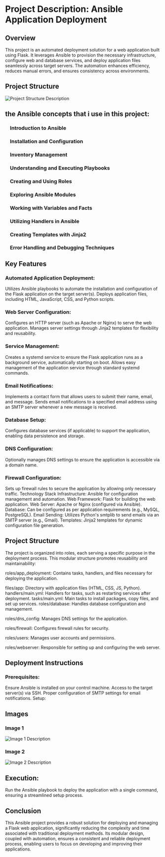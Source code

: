 # Project Description: Ansible Application Deployment
## Overview
This project is an automated deployment solution for a web application built using Flask. It leverages Ansible to provision the necessary infrastructure, configure web and database services, and deploy application files seamlessly across target servers. The automation enhances efficiency, reduces manual errors, and ensures consistency across environments.
## Project Structure


![ Project Structure Description](tree.png)

## the Ansible concepts that i use in this project:
### &nbsp;&nbsp;&nbsp; Introduction to Ansible
### &nbsp;&nbsp;&nbsp; Installation and Configuration
### &nbsp;&nbsp;&nbsp; Inventory Management
### &nbsp;&nbsp;&nbsp; Understanding and Executing Playbooks
### &nbsp;&nbsp;&nbsp; Creating and Using Roles
### &nbsp;&nbsp;&nbsp; Exploring Ansible Modules
### &nbsp;&nbsp;&nbsp; Working with Variables and Facts
### &nbsp;&nbsp;&nbsp; Utilizing Handlers in Ansible
### &nbsp;&nbsp;&nbsp; Creating Templates with Jinja2
### &nbsp;&nbsp;&nbsp; Error Handling and Debugging Techniques

## Key Features
   ### Automated Application Deployment:

Utilizes Ansible playbooks to automate the installation and configuration of the Flask application on the target server(s).
Deploys application files, including HTML, JavaScript, CSS, and Python scripts.
   ### Web Server Configuration:

Configures an HTTP server (such as Apache or Nginx) to serve the web application.
Manages server settings through Jinja2 templates for flexibility and reusability.
### Service Management:

Creates a systemd service to ensure the Flask application runs as a background service, automatically starting on boot.
Allows easy management of the application service through standard systemd commands.
### Email Notifications:

Implements a contact form that allows users to submit their name, email, and message.
Sends email notifications to a specified email address using an SMTP server whenever a new message is received.
### Database Setup:

Configures database services (if applicable) to support the application, enabling data persistence and storage.
### DNS Configuration:

Optionally manages DNS settings to ensure the application is accessible via a domain name.
### Firewall Configuration:

Sets up firewall rules to secure the application by allowing only necessary traffic.
Technology Stack
Infrastructure: Ansible for configuration management and automation.
Web Framework: Flask for building the web application.
Web Server: Apache or Nginx (configured via Ansible).
Database: Can be configured as per application requirements (e.g., MySQL, PostgreSQL).
Email Sending: Utilizes Python's smtplib to send emails via an SMTP server (e.g., Gmail).
Templates: Jinja2 templates for dynamic configuration file generation.
## Project Structure
The project is organized into roles, each serving a specific purpose in the deployment process. This modular structure promotes reusability and maintainability:

roles/app_deployment: Contains tasks, handlers, and files necessary for deploying the application.

files/app: Directory with application files (HTML, CSS, JS, Python).
handlers/main.yml: Handlers for tasks, such as restarting services after deployment.
tasks/main.yml: Main tasks to install packages, copy files, and set up services.
roles/database: Handles database configuration and management.

roles/dns_config: Manages DNS settings for the application.

roles/firewall: Configures firewall rules for security.

roles/users: Manages user accounts and permissions.

roles/webserver: Responsible for setting up and configuring the web server.

## Deployment Instructions
### Prerequisites:

Ensure Ansible is installed on your control machine.
Access to the target server(s) via SSH.
Proper configuration of SMTP settings for email notifications.
Setup:

## Images

### Image 1
![Image 1 Description](Screenshot.png)

### Image 2
![Image 2 Description](run.png)

 ## Execution:

Run the Ansible playbook to deploy the application with a single command, ensuring a streamlined setup process.
## Conclusion
This Ansible project provides a robust solution for deploying and managing a Flask web application, significantly reducing the complexity and time associated with traditional deployment methods. Its modular design, coupled with automation, ensures a consistent and reliable deployment process, enabling users to focus on developing and improving their applications.
